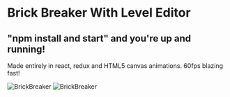 # Brick Breaker With Level Editor

## "npm install and start" and you're up and running! 

Made entirely in react, redux and HTML5 canvas animations. 60fps blazing fast!


![BrickBreaker](https://image.ibb.co/mOH2Cw/brickbreaker.png)
![BrickBreaker](https://image.ibb.co/c5ZXCw/brickbreaker2.png)

